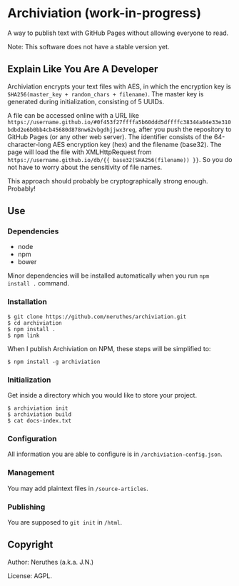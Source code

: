 # Archiviation (work-in-progress)

A way to publish text with GitHub Pages without allowing everyone to read.

Note: This software does not have a stable version yet.

## Explain Like You Are A Developer

Archiviation encrypts your text files with AES, in which the encryption key is `SHA256(master_key + random_chars + filename)`. The master key is generated during initialization, consisting of 5 UUIDs.

A file can be accessed online with a URL like `https://username.github.io/#0f453f27ffffa5b60ddd5dffffc38344a04e33e310bdbd2e6b0bb4cb45680d878nw62vbgdhjjwx3reg`, after you push the repository to GitHub Pages (or any other web server). The identifier consists of the 64-character-long AES encryption key (hex) and the filename (base32). The page will load the file with XMLHttpRequest from `https://username.github.io/db/{{ base32(SHA256(filename)) }}`. So you do not have to worry about the sensitivity of file names.

This approach should probably be cryptographically strong enough. Probably!

## Use

### Dependencies

- node
- npm
- bower

Minor dependencies will be installed automatically when you run `npm install .` command.

### Installation

```
$ git clone https://github.com/neruthes/archiviation.git
$ cd archiviation
$ npm install .
$ npm link
```

When I publish Archiviation on NPM, these steps will be simplified to:

```
$ npm install -g archiviation
```

### Initialization

Get inside a directory which you would like to store your project.

```
$ archiviation init
$ archiviation build
$ cat docs-index.txt
```

### Configuration

All information you are able to configure is in `/archiviation-config.json`.

### Management

You may add plaintext files in `/source-articles`.

### Publishing

You are supposed to `git init` in `/html`.

## Copyright

Author: Neruthes (a.k.a. J.N.)

License: AGPL.
